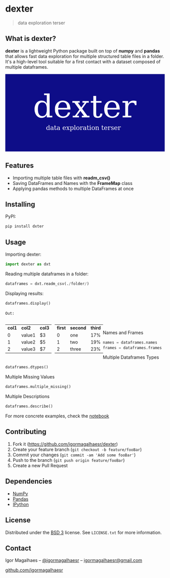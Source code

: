 # dexter
>data exploration terser

## What is dexter?

**dexter** is a lightweight Python package built on top of **numpy** and **pandas** that allows fast data exploration 
for multiple structured table files in a folder. It's a high-level tool suitable for a first contact with a dataset
composed of multiple dataframes.

![](dexter.png)

## Features

  - Importing multiple table files with **readm_csv()**
  - Saving DataFrames and Names with the **FrameMap** class
  - Applying pandas methods to multiple DataFrames at once

## Installing

PyPI:
```sh
pip install dxter
```

## Usage 

Importing dexter:
```python
import dexter as dxt
```

Reading multiple dataframes in a folder:
```python
dataframes = dxt.readm_csv(./folder/)
```

Displaying results:
```python
dataframes.display()
```
```Out:```

<div style="float: left;margin-right:10px">
  <table>
    <tr>
      <td><b>col1</b></td>
      <td><b>col2</b></td>
      <td><b>col3</b></td>
    </tr>
    <tr>
      <td>0</td>
      <td>value1</td>
      <td>$3</td>
    </tr>
    <tr>
      <td>1</td>
      <td>value2</td>
      <td>$5</td>
    </tr>
    <tr>
      <td>2</td>
      <td>value3</td>
      <td>$7</td>
    </tr>
  </table>
</div>
<div style="float: left">
  <table>
    <tr>
      <td><b>first</b></td>
      <td><b>second</b></td>
      <td><b>third</b></td>
    </tr>
    <tr>
      <td>0</td>
      <td>one</td>
      <td>17%</td>
    </tr>
    <tr>
      <td>1</td>
      <td>two</td>
      <td>19%</td>
    </tr>
    <tr>
      <td>2</td>
      <td>three</td>
      <td>23%</td>
    </tr>
  </table>
</div>
<br />

Names and Frames
```python
names = dataframes.names
frames = dataframes.frames
```

Multiple Dataframes Types
```python
dataframes.dtypes()
```

Multiple Missing Values
```python
dataframes.multiple_missing()
```

Multiple Descriptions
```python
dataframes.describe()
```

For more concrete examples, check the [notebook](Example.ipynb)

## Contributing

1. Fork it (https://github.com/igormagalhaesr/dexter)
2. Create your feature branch (`git checkout -b feature/fooBar`)
3. Commit your changes (`git commit -am 'Add some fooBar'`)
4. Push to the branch (`git push origin feature/fooBar`)
5. Create a new Pull Request

## Dependencies

- [NumPy](https://www.numpy.org)
- [Pandas](https://pandas.pydata.org/)
- [IPython](https://ipython.org/)

## License

Distributed under the [BSD 3](LICENSE.txt) license. See ``LICENSE.txt`` for more information. 

## Contact

Igor Magalhaes – [@igormagalhaesr](https://twitter.com/igormagalhaesr) – igormagalhaesr@gmail.com

[github.com/igormagalhaesr](https://github.com/igormagalhaesr/)
